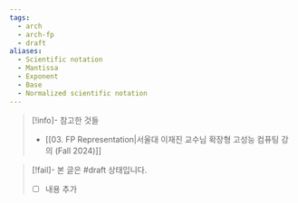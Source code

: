```yaml
---
tags:
  - arch
  - arch-fp
  - draft
aliases:
  - Scientific notation
  - Mantissa
  - Exponent
  - Base
  - Normalized scientific notation
---
```

> [!info]- 참고한 것들
> - [[03. FP Representation|서울대 이재진 교수님 확장형 고성능 컴퓨팅 강의 (Fall 2024)]]

> [!fail]- 본 글은 #draft 상태입니다.
> - [ ] 내용 추가